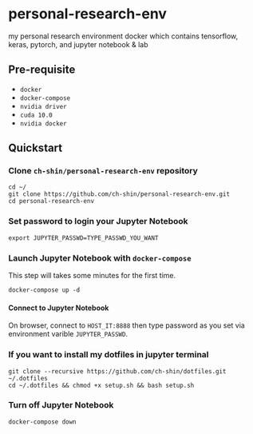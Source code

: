 # personal-research-env
my personal research environment docker which contains tensorflow, keras, pytorch, and jupyter notebook & lab

## Pre-requisite
- `docker`
- `docker-compose`
- `nvidia driver`
- `cuda 10.0`
- `nvidia docker`

## Quickstart
### Clone `ch-shin/personal-research-env` repository
```
cd ~/
git clone https://github.com/ch-shin/personal-research-env.git
cd personal-research-env
```

### Set password to login your Jupyter Notebook
```
export JUPYTER_PASSWD=TYPE_PASSWD_YOU_WANT
```

### Launch Jupyter Notebook with `docker-compose`
This step will takes some minutes for the first time.
```
docker-compose up -d
```

#### Connect to Jupyter Notebook
On browser, connect to `HOST_IT:8888` then type password as you set via environment varible `JUPYTER_PASSWD`.

### If you want to install my dotfiles in jupyter terminal
```
git clone --recursive https://github.com/ch-shin/dotfiles.git ~/.dotfiles
cd ~/.dotfiles && chmod +x setup.sh && bash setup.sh
```

### Turn off Jupyter Notebook
```
docker-compose down
```
